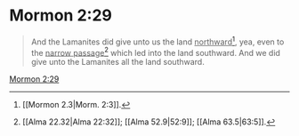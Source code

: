 # Mormon 2:29

> And the Lamanites did give unto us the land <u>northward</u>[^a], yea, even to the <u>narrow passage</u>[^b] which led into the land southward. And we did give unto the Lamanites all the land southward.

[Mormon 2:29](https://www.churchofjesuschrist.org/study/scriptures/bofm/morm/2?lang=eng&id=p29#p29)


[^a]: [[Mormon 2.3|Morm. 2:3]].  
[^b]: [[Alma 22.32|Alma 22:32]]; [[Alma 52.9|52:9]]; [[Alma 63.5|63:5]].  
